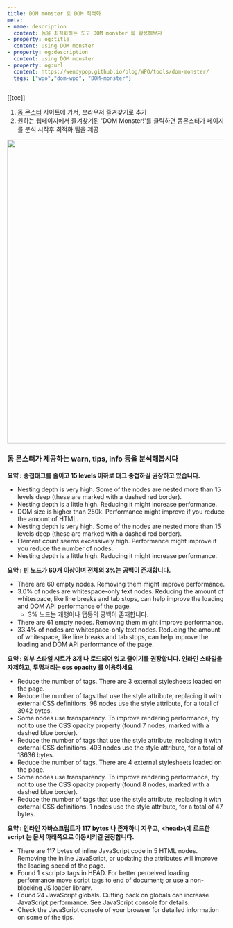 ```yaml
---
title: DOM monster 로 DOM 최적화
meta:
- name: description
  content: 돔을 최적화하는 도구 DOM monster 를 활용해보자
- property: og:title
  content: using DOM monster 
- property: og:description
  content: using DOM monster
- property: og:url
  content: https://wendypop.github.io/blog/WPO/tools/dom-monster/
  tags: ["wpo","dom-wpo", "DOM-monster"]
---
```


[[toc]]


1. [돔 몬스터](http://mir.aculo.us/dom-monster/) 사이트에 가서, 브라우저 즐겨찾기로 추가
2. 원하는 웹페이지에서 즐겨찾기된 'DOM Monster!'를 클릭하면 돔몬스터가 페이지를 분석 시작후 최적화 팁을 제공
  
<img src="~@source/.vuepress/assets/img/wpo/dom-monster.png" width="700">

### 돔 몬스터가 제공하는 warn, tips, info 등을 분석해봅시다
<b> 요약 : 중첩태그를 줄이고 15 levels 이하로 태그 중첩하길 권장하고 있습니다. </b>

- Nesting depth is very high. Some of the nodes are nested more than 15 levels deep (these are marked with a dashed red border).
- Nesting depth is a little high. Reducing it might increase performance.
- DOM size is higher than 250k. Performance might improve if you reduce the amount of HTML.
- Nesting depth is very high. Some of the nodes are nested more than 15 levels deep (these are marked with a dashed red border).
- Element count seems excessively high. Performance might improve if you reduce the number of nodes.
- Nesting depth is a little high. Reducing it might increase performance.


<b> 요약 : 빈 노드가 60개 이상이며 전체의 3%는 공백이 존재합니다. </b>

- There are 60 empty nodes. Removing them might improve performance.
- 3.0% of nodes are whitespace-only text nodes. Reducing the amount of whitespace, like line breaks and tab stops, can help improve the loading and DOM API performance of the page.
  - 3% 노드는 개행이나 탭등의 공백이 존재합니다.
- There are 61 empty nodes. Removing them might improve performance.
- 33.4% of nodes are whitespace-only text nodes. Reducing the amount of whitespace, like line breaks and tab stops, can help improve the loading and DOM API performance of the page.


<b> 요약 : 외부 스타일 시트가 3개 나 로드되어 있고 줄이기를 권장합니다. 인라인 스타일을 자제하고, 투명처리는 css opacity 를 이용하세요 </b>

- Reduce the number of <link rel="stylesheet"> tags. There are 3 external stylesheets loaded on the page.
- Reduce the number of tags that use the style attribute, replacing it with external CSS definitions. 98 nodes use the style attribute, for a total of 3942 bytes.
- Some nodes use transparency. To improve rendering performance, try not to use the CSS opacity property (found 7 nodes, marked with a dashed blue border).
- Reduce the number of tags that use the style attribute, replacing it with external CSS definitions. 403 nodes use the style attribute, for a total of 18636 bytes.
- Reduce the number of <link rel="stylesheet"> tags. There are 4 external stylesheets loaded on the page.
- Some nodes use transparency. To improve rendering performance, try not to use the CSS opacity property (found 8 nodes, marked with a dashed blue border).
- Reduce the number of tags that use the style attribute, replacing it with external CSS definitions. 1 nodes use the style attribute, for a total of 47 bytes.


<b> 요약 : 인라인 자바스크립트가 117 bytes 나 존재하니 지우고, \<head>\에 로드한 script 는 문서 아래쪽으로 이동시키길 권장합니다.</b>

- There are 117 bytes of inline JavaScript code in 5 HTML nodes. Removing the inline JavaScript, or updating the attributes will improve the loading speed of the page.
- Found 1 \<script> tags in HEAD. For better perceived loading performance move script tags to end of document; or use a non-blocking JS loader library. 
- Found 24 JavaScript globals. Cutting back on globals can increase JavaScript performance. See JavaScript console for details. 
- Check the JavaScript console of your browser for detailed information on some of the tips.


<Comment />
